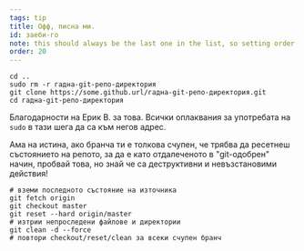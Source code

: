 ```yaml
---
tags: tip
title: Офф, писна ми.
id: заеби-го
note: this should always be the last one in the list, so setting order to 20 so I don't have to re-name/re-order it
order: 20
---
```


```git
cd ..
sudo rm -r гадна-git-репо-директория
git clone https://some.github.url/гадна-git-репо-директория.git
cd гадна-git-репо-директория
```

Благодарности на Ерик В. за това. Всички оплаквания за употребата на `sudo` в тази шега да са към негов адрес.


Ама на истина, ако бранча ти е толкова счупен, че трябва да ресетнеш състоянието на репото, за да е като отдалеченото в "git-одобрен" начин, пробвай това, но знай че са деструктивни и невъзстановими действия!

```git
# вземи последното състояние на източника
git fetch origin
git checkout master
git reset --hard origin/master
# изтрии непроследени файлове и директории
git clean -d --force
# повтори checkout/reset/clean за всеки счупен бранч
```